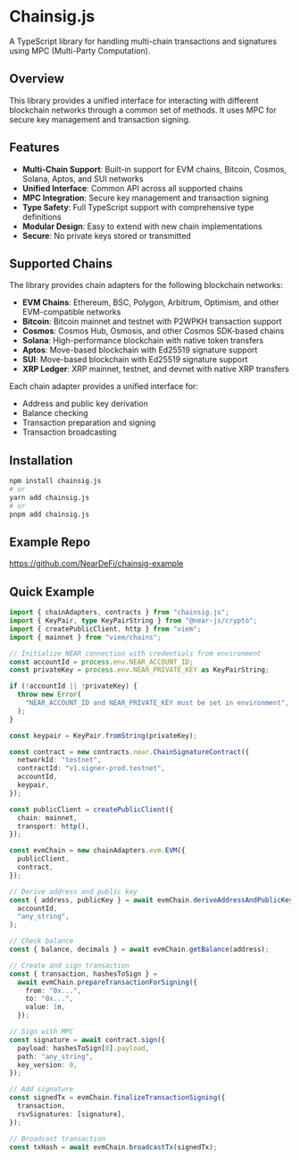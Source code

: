 # Chainsig.js

A TypeScript library for handling multi-chain transactions and signatures using MPC (Multi-Party Computation).

## Overview

This library provides a unified interface for interacting with different blockchain networks through a common set of methods. It uses MPC for secure key management and transaction signing.

## Features

- **Multi-Chain Support**: Built-in support for EVM chains, Bitcoin, Cosmos, Solana, Aptos, and SUI networks
- **Unified Interface**: Common API across all supported chains
- **MPC Integration**: Secure key management and transaction signing
- **Type Safety**: Full TypeScript support with comprehensive type definitions
- **Modular Design**: Easy to extend with new chain implementations
- **Secure**: No private keys stored or transmitted

## Supported Chains

The library provides chain adapters for the following blockchain networks:

- **EVM Chains**: Ethereum, BSC, Polygon, Arbitrum, Optimism, and other EVM-compatible networks
- **Bitcoin**: Bitcoin mainnet and testnet with P2WPKH transaction support
- **Cosmos**: Cosmos Hub, Osmosis, and other Cosmos SDK-based chains
- **Solana**: High-performance blockchain with native token transfers
- **Aptos**: Move-based blockchain with Ed25519 signature support
- **SUI**: Move-based blockchain with Ed25519 signature support
- **XRP Ledger**: XRP mainnet, testnet, and devnet with native XRP transfers

Each chain adapter provides a unified interface for:
- Address and public key derivation
- Balance checking
- Transaction preparation and signing
- Transaction broadcasting

## Installation

```bash
npm install chainsig.js
# or
yarn add chainsig.js
# or
pnpm add chainsig.js
```

## Example Repo
https://github.com/NearDeFi/chainsig-example

## Quick Example

```ts twoslash
import { chainAdapters, contracts } from "chainsig.js";
import { KeyPair, type KeyPairString } from "@near-js/crypto";
import { createPublicClient, http } from "viem";
import { mainnet } from "viem/chains";

// Initialize NEAR connection with credentials from environment
const accountId = process.env.NEAR_ACCOUNT_ID;
const privateKey = process.env.NEAR_PRIVATE_KEY as KeyPairString;

if (!accountId || !privateKey) {
  throw new Error(
    "NEAR_ACCOUNT_ID and NEAR_PRIVATE_KEY must be set in environment",
  );
}

const keypair = KeyPair.fromString(privateKey);

const contract = new contracts.near.ChainSignatureContract({
  networkId: "testnet",
  contractId: "v1.signer-prod.testnet",
  accountId,
  keypair,
});

const publicClient = createPublicClient({
  chain: mainnet,
  transport: http(),
});

const evmChain = new chainAdapters.evm.EVM({
  publicClient,
  contract,
});

// Derive address and public key
const { address, publicKey } = await evmChain.deriveAddressAndPublicKey(
  accountId,
  "any_string",
);

// Check balance
const { balance, decimals } = await evmChain.getBalance(address);

// Create and sign transaction
const { transaction, hashesToSign } =
  await evmChain.prepareTransactionForSigning({
    from: "0x...",
    to: "0x...",
    value: 1n,
  });

// Sign with MPC
const signature = await contract.sign({
  payload: hashesToSign[0].payload,
  path: "any_string",
  key_version: 0,
});

// Add signature
const signedTx = evmChain.finalizeTransactionSigning({
  transaction,
  rsvSignatures: [signature],
});

// Broadcast transaction
const txHash = await evmChain.broadcastTx(signedTx);
```

